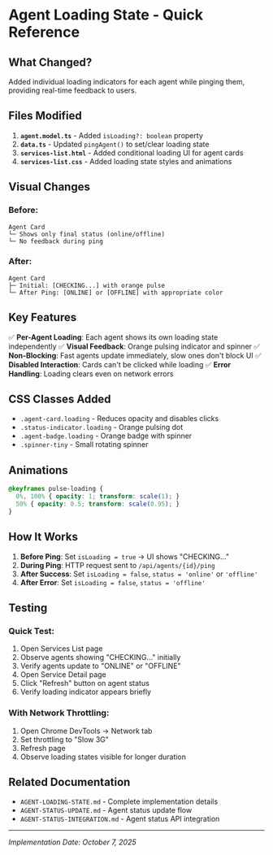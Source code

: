 # Agent Loading State - Quick Reference

## What Changed?

Added individual loading indicators for each agent while pinging them, providing real-time feedback to users.

## Files Modified

1. **`agent.model.ts`** - Added `isLoading?: boolean` property
2. **`data.ts`** - Updated `pingAgent()` to set/clear loading state
3. **`services-list.html`** - Added conditional loading UI for agent cards
4. **`services-list.css`** - Added loading state styles and animations

## Visual Changes

### Before:
```
Agent Card
└─ Shows only final status (online/offline)
└─ No feedback during ping
```

### After:
```
Agent Card
├─ Initial: [CHECKING...] with orange pulse
└─ After Ping: [ONLINE] or [OFFLINE] with appropriate color
```

## Key Features

✅ **Per-Agent Loading**: Each agent shows its own loading state independently
✅ **Visual Feedback**: Orange pulsing indicator and spinner
✅ **Non-Blocking**: Fast agents update immediately, slow ones don't block UI
✅ **Disabled Interaction**: Cards can't be clicked while loading
✅ **Error Handling**: Loading clears even on network errors

## CSS Classes Added

- `.agent-card.loading` - Reduces opacity and disables clicks
- `.status-indicator.loading` - Orange pulsing dot
- `.agent-badge.loading` - Orange badge with spinner
- `.spinner-tiny` - Small rotating spinner

## Animations

```css
@keyframes pulse-loading {
  0%, 100% { opacity: 1; transform: scale(1); }
  50% { opacity: 0.5; transform: scale(0.95); }
}
```

## How It Works

1. **Before Ping**: Set `isLoading = true` → UI shows "CHECKING..."
2. **During Ping**: HTTP request sent to `/api/agents/{id}/ping`
3. **After Success**: Set `isLoading = false`, `status = 'online'` or `'offline'`
4. **After Error**: Set `isLoading = false`, `status = 'offline'`

## Testing

### Quick Test:
1. Open Services List page
2. Observe agents showing "CHECKING..." initially
3. Verify agents update to "ONLINE" or "OFFLINE"
4. Open Service Detail page
5. Click "Refresh" button on agent status
6. Verify loading indicator appears briefly

### With Network Throttling:
1. Open Chrome DevTools → Network tab
2. Set throttling to "Slow 3G"
3. Refresh page
4. Observe loading states visible for longer duration

## Related Documentation

- `AGENT-LOADING-STATE.md` - Complete implementation details
- `AGENT-STATUS-UPDATE.md` - Agent status update flow
- `AGENT-STATUS-INTEGRATION.md` - Agent status API integration

---

*Implementation Date: October 7, 2025*
